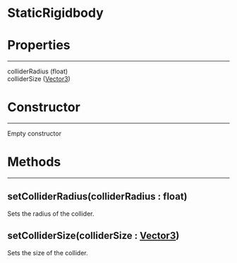 # StaticRigidbody
# Properties
---

colliderRadius (float)   
colliderSize ([Vector3](../math/Vector3.md))

   

# Constructor
---
Empty constructor

   
   

# Methods
---

## **setColliderRadius(colliderRadius : float)**
Sets the radius of the collider.

## **setColliderSize(colliderSize : [Vector3](../math/Vector3.md))**
Sets the size of the collider.